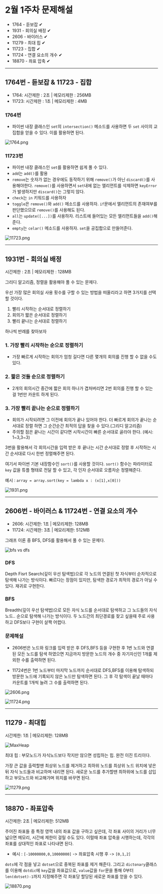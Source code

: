 # 2월 1주차 문제해설
- 1764 - 듣보잡 ✔
- 1931 - 회의실 배정 ✔
- 2606 - 바이러스 ✔
- 11279 - 최대 힙 ✔
- 11723 - 집합 ✔
- 11724 - 연결 요소의 개수 ✔
- 18870 - 좌표 압축 ✔
---
## 1764번 - 듣보잡 & 11723 - 집합
- 1764: 시간제한 : 2초 | 메모리제한 : 256MB
- 11723: 시간제한 : 1초 | 메모리제한 : 4MB

### 1764번
- 파이썬 내장 클래스인 `set`의 `intersection()` 메소드를 사용하면 두 `set` 사이의 교집합을 얻을 수 있다. 이를 활용하면 된다.

![1764.png](https://github.com/Junhyung-Choi/BOJ-PS/blob/master/img/1764.png?raw=true "1764.png")

### 11723번
- 파이썬 내장 클래스인 `set`를 활용하면 쉽게 풀 수 있다.
- `add`는 `add()`를 활용
- `remove`는 숫자가 없는 경우에도 동작하기 위해 `remove()`가 아닌 `discard()`를 사용해야한다. `remove()`를 사용하면서 `set`내에 없는 엘리먼트를 삭제하면 `keyError`가 발생하지만 `discard()`는 그렇지 않다.
- `check`는 `in` 키워드를 사용하자
- `toggle`은 `remove()`와 `add()` 메소드를 사용하자. `if`문에서 엘리먼트의 존재여부를 판단했으므로 `remove()`를 사용해도 된다.
- `all`는 `update([...])`를 사용하자. 리스트에 들어있는 모든 엘리먼트들을 `add()`해준다.
- `empty`는 `celar()` 메소드를 사용하자. `set`을 공집합으로 만들어준다.


![11723.png](https://github.com/Junhyung-Choi/BOJ-PS/blob/master/img/11723.png?raw=true "11723.png")

---
## 1931번 - 회의실 배정
시간제한 : 2초 | 메모리제한 : 128MB

그리디 알고리즘, 정렬을 활용해야 풀 수 있는 문제다.

우선 가장 많은 회의실 사용 횟수를 구할 수 있는 방법을 떠올리라고 하면 3가지를 선택할 것이다. 

1. 빨리 시작하는 순서대로 정렬하기
2. 회의가 짧은 순서대로 정렬하기
3. 빨리 끝나는 순서대로 정렬하기

하나씩 반례를 찾아보자
### 1. 가장 빨리 시작하는 순으로 정렬하기
   - 가장 빠르게 시작하는 회의가 엄청 길다면 다른 몇개의 회의를 진행 할 수 없을 수도 있다. 

### 2. 짧은 것들 순으로 정렬하기
   - 2개의 회의시간 중간에 짧은 회의 하나가 겹처버리면 2번 회의를 진행 할 수 있는 걸 1번만 카운트 하게 된다.

### 3. 가장 빨리 끝나는 순으로 정렬하기
   - 회의가 시작되려면 그 이전에 회의가 끝나 있어야 한다. 더 빠르게 회의가 끝나는 순서대로 정렬 하면 그 순간순간 최적의 답을 찾을 수 있다.(그리디 알고리즘)
   - 주의할 점은 끝나는 시간이 같다면 시작시간이 빠른 순서대로 골라야 한다. (예시: 1~3,3~3) 

3번을 활용해서 각 회의시간을 입력 받은 후 끝나는 시간 순서대로 정렬 후 시작하는 시간 순서대로 다시 한번 정렬해주면 된다.

여기서 파이썬 기본 내장함수인 `sort()`를 사용할 것이다. `sort()` 함수는 파라미터로 `key` 값을 튜플 형태로 전달 할 수 있고, 각 인자 순서대로 오름차순 정렬해준다.

예시 : `array = array.sort(key = lambda x : (x[1],x[0]))`

![1931.png](https://github.com/Junhyung-Choi/BOJ-PS/blob/master/img/1931.png?raw=true "1931.png")

---
## 2606번 - 바이러스 & 11724번 - 연결 요소의 개수
- 2606: 시간제한: 1초 | 메모리제한: 128MB 
- 11724: 시간제한: 3초 | 메모리제한: 512MB

그래프 이론 중 BFS, DFS를 활용해서 풀 수 있는 문제다.

![bfs vs dfs](https://raw.githubusercontent.com/nickbalestra/nickbalestra.github.io/master/assets/images/tree-traversal-algos.png "bfs vs dfs")

### DFS
Depth Fisrt Search(깊이 우선 탐색법)으로 각 노드의 연결된 첫 자식부터 순차적으로 탐색해 나가는 방식이다. 빠르다는 장점이 있지만, 탐색한 경로가 최적의 경로가 아닐 수 있다. 재귀로 구현한다.

### BFS
Breadth(깊이 우선 탐색법)으로 모든 자식 노드를 순서대로 탐색하고 그 노드들의 자식노드.. 순으로 탐색해 나가는 방식이다. 두 노드간의 최단경로를 찾고 싶을때 주로 사용하고 DFS보다 구현이 살짝 어렵다.

### 문제해설
- 2606번은 노드와 링크를 입력 받은 후 DFS,BFS 등을 구현한 후 1번 노드와 연결된 모든 노드를 탐색 하였으면 지금까지 방문한 노드의 개수 중 자기자신인 1개를 제외한 수를 출력하면 된다.
  
- 11724번은 1번 노드부터 마지막 노드까지 순서대로 DFS,BFS를 이용해 탐색하되 방문한 노드에 기록되지 않은 노드만 탐색하면 된다. 그 후 각 탐색이 끝날 때마다 카운트를 1개씩 늘려 그 수를 출력하면 된다. 


![2606.png](https://github.com/Junhyung-Choi/BOJ-PS/blob/master/img/2606.png?raw=true "2606.png")

![11724.png](https://github.com/Junhyung-Choi/BOJ-PS/blob/master/img/11724.png?raw=true "11724.png")

---
## 11279 - 최대힙
시간제한: 1초 | 메모리제한: 128MB 

![MaxHeap](https://media.geeksforgeeks.org/wp-content/uploads/MaxHeap.png "MaxHeap")

최대 힙 : 부모노드가 자식노드보다 작지만 않으면 성립하는 힙. 완전 이진 트리이다.

가장 큰 값을 출력할땐 최상위 노드를 제거하고 최하위 노드를 최상위 노드 위치에 넣은 뒤 자식 노드들과 비교하며 내리면 된다. 새로운 노드를 추가할땐 최하위에 노드를 삽입하고 부모노드와 비교해가며 위치를 바꾸면 된다.

![11279.png](https://github.com/Junhyung-Choi/BOJ-PS/blob/master/img/11279.png?raw=true "11279.png")

---
## 18870 - 좌표압축
시간제한: 2초 | 메모리제한: 512MB

주어진 좌표들 중 특정 영역 내의 좌표 값을 구하고 싶은데, 각 좌표 사이의 거리가 너무 넓으면 메모리, 시간에 제한이 걸릴 수도 있다. 이럴때 좌표 압축을 시행하는데, 각각의 좌표를 상대적인 좌표로 나타내면 된다.

- 예시 : `[-10000000,0,10000000]` -> 좌표압축 시행 후 -> `[0,1,2]` 

`dots`에 각 점을 넣고 `dotset`으로 중복된 좌표를 제거 해준다. 그리고 `dictonary`클래스를 이용해 `dotdic`에 `key`값을 좌표값으로, `value`값을 `for`문을 통해 0부터 `len(dotset)-1`까지 지정해주면 각 좌표당 할당된 새로운 좌표를 얻을 수 있다.

![18870.png](https://github.com/Junhyung-Choi/BOJ-PS/blob/master/img/18870.png?raw=true "18870.png")

